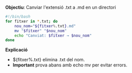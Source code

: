 
**Objectiu**: Canviar l'extensió .txt a .md en un directori

```bash
#!/bin/bash ​  
for fitxer in *.txt; do ​  
	nou_nom="${fitxer%.txt}.md" ​  
	mv "$fitxer" "$nou_nom" ​  
	echo "Canviat: $fitxer → $nou_nom" ​  
done ​
```

**Explicació**
* ${fitxer%.txt} elimina .txt del nom.
* **Important** prova abans amb echo mv per evitar errors.